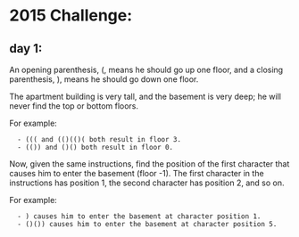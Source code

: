 # 2015 Challenge:

## day 1:

An opening parenthesis, (, means he should go up one floor, and a closing parenthesis, ), means he should go down one floor.

The apartment building is very tall, and the basement is very deep; he will never find the top or bottom floors.

For example:
```
  - ((( and (()(()( both result in floor 3.
  - (()) and ()() both result in floor 0.
```

Now, given the same instructions, find the position of the first character that causes him to enter the basement (floor -1). The first character in the instructions has position 1, the second character has position 2, and so on.

For example:

```
  - ) causes him to enter the basement at character position 1.
  - ()()) causes him to enter the basement at character position 5.

```
